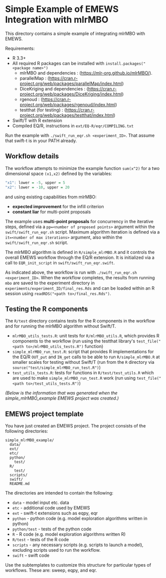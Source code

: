 # Simple Example of EMEWS Integration with mlrMBO #

This directory contains a simple example of integrating mlrMBO with
EMEWS.

Requirements:

* R 3.3+
* All required R packages can be installed with
`install.packages("<package name>")`
  * mlrMBO and dependencies : (https://mlr-org.github.io/mlrMBO/).
  * parallelMap : (https://cran.r-project.org/web/packages/parallelMap/index.html)
  * DiceKriging and dependencies : (https://cran.r-project.org/web/packages/DiceKriging/index.html)
  * rgenoud : (https://cran.r-project.org/web/packages/rgenoud/index.html)
  * testthat (for testing) : (https://cran.r-project.org/web/packages/testthat/index.html)
* Swift/T with R extension
* Compiled EQ/R, instructions in `ext/EQ-R/eqr/COMPILING.txt`

Run the example with `./swift_run_eqr.sh <experiment_ID>`. That assume that swift-t is in your PATH already.

## Workflow details
The workflow attempts to minimize the example function `sum(x^2)` for a two dimensional space `(x1,x2)` defined by the variables:
```R
"x1": lower = -5, upper = 5
"x2": lower = -10, upper = 20
```

and using existing capabilities from mlrMBO:
* **expected improvement** for the infill criterion
* **constant liar** for multi-point proposals

The example uses **multi-point proposals** for concurrency in the iterative steps, defined via a `pp=<number of proposed points>` argument within the `swift/swift_run_eqr.sh` script. Maximum algorithm iteration is defined via a `it=<number of max iterations>` argument, also within the `swift/swift_run_eqr.sh` script.

The mlrMBO algorithm is defined in `R/simple_mlrMBO.R` and it controls the overall EMEWS workflow through the EQ/R extension. It is initialized via a call to `EQR_init_script` in `swift/swift_run_eqr.swift`.

As indicated above, the workflow is run with `./swift_run_eqr.sh <experiment_ID>`. When the workflow completes, the results from running `mbo` are saved to the experiment directory in `experiments/experiment_ID/final_res.Rds` and can be loaded within an R session using `readRDS("<path to>/final_res.Rds")`.

## Testing the R components
The `R/test` directory contains tests for the R components in the workflow and for running the mlrMBO algorithm without Swift/T.
* `mlrMBO_utils_tests.R`: unit tests for `R/mlrMBO_utils.R`, which provides R components to the workflow (run using the testthat library's `test_file("<path to>/mlrMBO_utils_tests.R")` function)
* `simple_mlrMBO_run_test.R`: script that provides R implementations for the EQ/R `OUT_put` and `IN_get` calls to be able to run `R/simple_mlrMBO.R` at smaller scales for testing without Swift/T (run from the `R` directory via `source("test/simple_mlrMBO_run_test.R")`)
* `test_utils_tests.R`: tests for functions in `R/test/test_utils.R` which are used to make `simple_mlrMBO_run_test.R` work (run using `test_file("<path to>/test_utils_tests.R")`)

*(Below is the information that was generated when the simple_mlrMBO_example EMEWS project was created.)*

EMEWS project template
-----------------------

You have just created an EMEWS project.
The project consists of the following directories:

```
simple_mlrMBO_example/
  data/
  ext/
  etc/
  python/
    test/
  R/
    test/
  scripts/
  swift/
  README.md
```
The directories are intended to contain the following:

 * `data` - model input etc. data
 * `etc` - additional code used by EMEWS
 * `ext` - swift-t extensions such as eqpy, eqr
 * `python` - python code (e.g. model exploration algorithms written in python)
 * `python/test` - tests of the python code
 * `R` - R code (e.g. model exploration algorithms written R)
 * `R/test` - tests of the R code
 * `scripts` - any necessary scripts (e.g. scripts to launch a model), excluding
    scripts used to run the workflow.
 * `swift` - swift code

Use the subtemplates to customize this structure for particular types of
workflows. These are: sweep, eqpy, and eqr.
